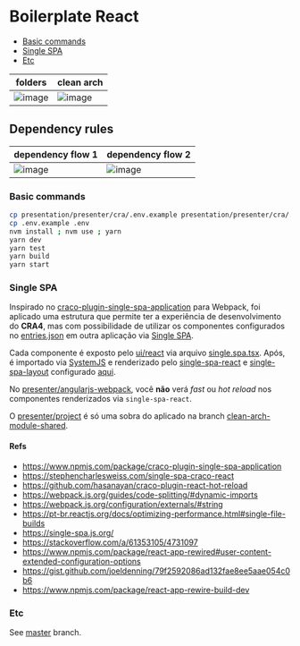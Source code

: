 # Boilerplate React

- [Basic commands](#basic-commands)
- [Single SPA](#single-spa)
- [Etc](#etc)

| folders                                                                                                        | clean arch                                                                                                     |
| -------------------------------------------------------------------------------------------------------------- | -------------------------------------------------------------------------------------------------------------- |
| ![image](https://user-images.githubusercontent.com/2935122/126218252-2da8361a-2695-4397-810a-bf1f049db6d7.png) | ![image](https://user-images.githubusercontent.com/2935122/115903958-9896a500-a43a-11eb-8663-50b6798d15cd.png) |

## Dependency rules

| dependency flow 1                                                                                              | dependency flow 2                                                                                              |
| -------------------------------------------------------------------------------------------------------------- | -------------------------------------------------------------------------------------------------------------- |
| ![image](https://user-images.githubusercontent.com/2935122/115903958-9896a500-a43a-11eb-8663-50b6798d15cd.png) | ![image](https://user-images.githubusercontent.com/2935122/115903965-9af8ff00-a43a-11eb-9e68-8b8d31423b71.png) |

### Basic commands

```bash
cp presentation/presenter/cra/.env.example presentation/presenter/cra/.env
cp .env.example .env
nvm install ; nvm use ; yarn
yarn dev
yarn test
yarn build
yarn start
```

### Single SPA

Inspirado no [craco-plugin-single-spa-application](https://www.npmjs.com/package/craco-plugin-single-spa-application)
para Webpack, foi aplicado uma estrutura que permite ter a experiência de desenvolvimento do **CRA4**, mas com possibilidade
de utilizar os componentes configurados no
[entries.json](https://github.com/jefferson-william/boilerplate-react/blob/clean-arch-single-spa/presentation/ui/react/entries.js)
em outra aplicação via [Single SPA](https://single-spa.js.org/).

Cada componente é exposto pelo
[ui/react](https://github.com/jefferson-william/boilerplate-react/tree/clean-arch-single-spa/presentation/ui/react)
via arquivo
[single.spa.tsx](https://github.com/jefferson-william/boilerplate-react/blob/clean-arch-single-spa/presentation/ui/react/src/components/Button/single.spa.tsx).
Após, é importado via
[SystemJS](https://github.com/jefferson-william/boilerplate-react/blob/clean-arch-single-spa/presentation/presenter/angularjs-webpack/src/index.ejs#L44)
e renderizado pelo
[single-spa-react](https://github.com/jefferson-william/boilerplate-react/blob/clean-arch-single-spa/presentation/ui/react/src/components/Button/single.spa.tsx#L3)
e [single-spa-layout](https://github.com/jefferson-william/boilerplate-react/blob/clean-arch-single-spa/presentation/presenter/angularjs-webpack/src/microfrontend-layout.html#L22)
configurado
[aqui](https://github.com/jefferson-william/boilerplate-react/blob/clean-arch-single-spa/presentation/presenter/angularjs-webpack/src/angularjs-root-config.ts#L3).

No [presenter/angularjs-webpack](https://github.com/jefferson-william/boilerplate-react/tree/clean-arch-single-spa/presentation/presenter/angularjs-webpack),
você **não** verá _fast_ ou _hot reload_ nos componentes renderizados via `single-spa-react`.

O [presenter/project](https://github.com/jefferson-william/boilerplate-react/tree/clean-arch-single-spa/presentation/presenter/project)
é só uma sobra do aplicado na branch
[clean-arch-module-shared](https://github.com/jefferson-william/boilerplate-react/tree/clean-arch-module-shared/presentation/presenter/project).

#### Refs

- https://www.npmjs.com/package/craco-plugin-single-spa-application
- https://stephencharlesweiss.com/single-spa-craco-react
- https://github.com/hasanayan/craco-plugin-react-hot-reload
- https://webpack.js.org/guides/code-splitting/#dynamic-imports
- https://webpack.js.org/configuration/externals/#string
- https://pt-br.reactjs.org/docs/optimizing-performance.html#single-file-builds
- https://single-spa.js.org/
- https://stackoverflow.com/a/61353105/4731097
- https://www.npmjs.com/package/react-app-rewired#user-content-extended-configuration-options
- https://gist.github.com/joeldenning/79f2592086ad132fae8ee5aae054c0b6
- https://www.npmjs.com/package/react-app-rewire-build-dev

### Etc

See [master](https://github.com/jefferson-william/boilerplate-react) branch.
